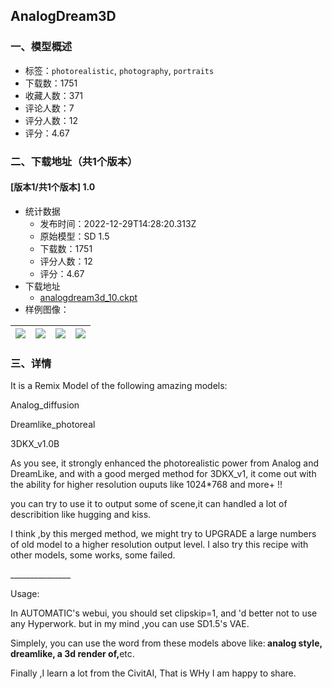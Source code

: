 ## AnalogDream3D
### 一、模型概述

- 标签：`photorealistic`, `photography`, `portraits`
- 下载数：1751
- 收藏人数：371
- 评论人数：7
- 评分人数：12
- 评分：4.67

### 二、下载地址（共1个版本）

#### [版本1/共1个版本] 1.0

- 统计数据
  - 发布时间：2022-12-29T14:28:20.313Z
  - 原始模型：SD 1.5
  - 下载数：1751
  - 评分人数：12
  - 评分：4.67
- 下载地址
  - [analogdream3d_10.ckpt](https://civitai.com/api/download/models/3390)
- 样例图像：

| <img src="https://image.civitai.com/xG1nkqKTMzGDvpLrqFT7WA/46e37045-c826-485e-4b6c-d995ab1ab400/width=450/22775.jpeg" /> | <img src="https://image.civitai.com/xG1nkqKTMzGDvpLrqFT7WA/307c89d7-61b6-4d35-3c7c-e8362faeb200/width=450/22780.jpeg" /> | <img src="https://image.civitai.com/xG1nkqKTMzGDvpLrqFT7WA/77b001ed-05c3-420e-a3a1-a50f3cf32500/width=450/22779.jpeg" /> | <img src="https://image.civitai.com/xG1nkqKTMzGDvpLrqFT7WA/9572fa0a-4f66-4d57-4965-f3566b235200/width=450/22778.jpeg" /> |
| ---- | ---- | ---- | ---- |


### 三、详情
<p>It is a Remix Model of the following amazing models:</p><p>Analog_diffusion</p><p>Dreamlike_photoreal</p><p>3DKX_v1.0B</p><p></p><p>As you see, it strongly enhanced the photorealistic power from Analog and DreamLike, and with a good merged method for 3DKX_v1, it come out with the ability for higher resolution ouputs like 1024*768 and more+ !!</p><p>you can try to use it to output some of scene,it can handled a lot of describition like hugging and kiss.</p><p>I think ,by this  merged method,  we might try to UPGRADE a large numbers of old model to a higher resolution output level. I also try this recipe with other models, some works, some failed.</p><p>_______________</p><p>Usage: </p><p></p><p>In AUTOMATIC's webui, you should set clipskip=1, and 'd better not to use any Hyperwork. but in my mind ,you can use SD1.5's VAE.</p><p></p><p>Simplely, you can use the word from these models above like:<strong> analog style, dreamlike, a 3d render of,</strong>etc.</p><p></p><p>Finally ,I learn a lot from the CivitAI, That is WHy I am happy to share.</p><p></p>
